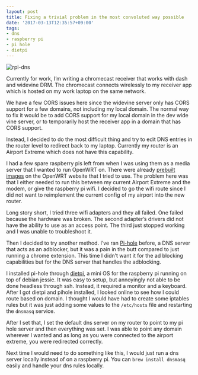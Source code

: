 ```yaml
---
layout: post
title: Fixing a trivial problem in the most convoluted way possible
date: '2017-03-13T12:35:57+09:00'
tags:
- dns
- raspberry pi
- pi hole
- dietpi
---
```


![rpi-dns]({{site.baseurl}}/assets/images/rpidns.jpg)

Currently for work, I’m writing a chromecast receiver that works with dash and widevine DRM. The chromecast connects wirelessly to my receiver app which is hosted on my work laptop on the same network.

We have a few CORS issues here since the widevine server only has CORS support for a few domains, not including my local domain. The normal way to fix it would be to add CORS support for my local domain in the dev wide vine server, or to temporarily host the receiver app in a domain that has CORS support. 

Instead, I decided to do the most difficult thing and try to edit DNS entries in the router level to redirect back to my laptop. Currently my router is an Airport Extreme which does not have this capability.

I had a few spare raspberry pis left from when I was using them as a media server that I wanted to run OpenWRT on. There were already [prebuilt images](https://wiki.openwrt.org/toh/raspberry_pi_foundation/raspberry_pi) on the OpenWRT website that I tried to use. The problem here was that I either needed to run this between my current Airport Extreme and the modem, or give the raspberry pi wifi. I decided to go the wifi route since I did not want to reimplement the current config of my airport into the new router. 

Long story short, I tried three wifi adapters and they all failed. One failed because the hardware was broken. The second adapter’s drivers did not have the ability to use as an access point. The third just stopped working and I was unable to troubleshoot it. 

Then I decided to try another method. I’ve ran [Pi-hole](https://pi-hole.net/?v=38dd815e66db) before, a DNS server that acts as an adblocker, but it was a pain in the butt compared to just running a chrome extension. This time I didn’t want it for the ad blocking capabilities but for the DNS server that handles the adblocking.

I installed pi-hole through [dietpi](http://dietpi.com/), a mini OS for the raspberry pi running on top of debian jessie. It was easy to setup, but annoyingly not able to be done headless through ssh. Instead, it required a monitor and a keyboard. After I got dietpi and pihole installed, I looked online to see how I could route based on domain. I thought I would have had to create some iptables rules but it was just adding some values to the `/etc/hosts` file and restarting the `dnsmasq` service.

After I set that, I set the default dns server on my router to point to my pi hole server and then everything was set. I was able to point any domain wherever I wanted and as long as you were connected to the airport extreme, you were redirected correctly.

Next time I would need to do something like this, I would just run a dns server locally instead of on a raspberry pi. You can `brew install dnsmasq` easily and handle your dns rules locally. 
